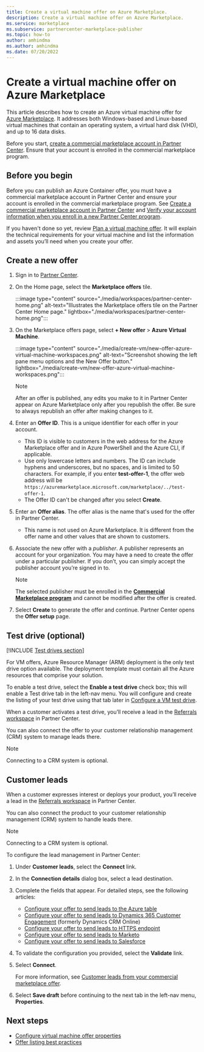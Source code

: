 ```yaml
---
title: Create a virtual machine offer on Azure Marketplace.
description: Create a virtual machine offer on Azure Marketplace.
ms.service: marketplace 
ms.subservice: partnercenter-marketplace-publisher
ms.topic: how-to
author: amhindma
ms.author: amhindma
ms.date: 07/20/2022
---
```


# Create a virtual machine offer on Azure Marketplace

This article describes how to create an Azure virtual machine offer for [Azure Marketplace](https://azuremarketplace.microsoft.com/). It addresses both Windows-based and Linux-based virtual machines that contain an operating system, a virtual hard disk (VHD), and up to 16 data disks.

Before you start, [create a commercial marketplace account in Partner Center](create-account.md). Ensure that your account is enrolled in the commercial marketplace program.

## Before you begin

Before you can publish an Azure Container offer, you must have a commercial marketplace account in Partner Center and ensure your account is enrolled in the commercial marketplace program. See [Create a commercial marketplace account in Partner Center](create-account.md) and [Verify your account information when you enroll in a new Partner Center program](../verification-responses.md#checking-your-verification-status).

If you haven't done so yet, review [Plan a virtual machine offer](marketplace-virtual-machines.md). It will explain the technical requirements for your virtual machine and list the information and assets you’ll need when you create your offer.

## Create a new offer

1. Sign in to [Partner Center](https://go.microsoft.com/fwlink/?linkid=2166002).

1. On the Home page, select the **Marketplace offers** tile.

    :::image type="content" source="./media/workspaces/partner-center-home.png" alt-text="Illustrates the Marketplace offers tile on the Partner Center Home page." lightbox="./media/workspaces/partner-center-home.png":::

1. On the Marketplace offers page, select **+ New offer** > **Azure Virtual Machine**.

    :::image type="content" source="./media/create-vm/new-offer-azure-virtual-machine-workspaces.png" alt-text="Screenshot showing the left pane menu options and the New Offer button." lightbox="./media/create-vm/new-offer-azure-virtual-machine-workspaces.png":::

    > [!NOTE]
    > After an offer is published, any edits you make to it in Partner Center appear on Azure Marketplace only after you republish the offer. Be sure to always republish an offer after making changes to it.

1. Enter an **Offer ID**. This is a unique identifier for each offer in your account.

    - This ID is visible to customers in the web address for the Azure Marketplace offer and in Azure PowerShell and the Azure CLI, if applicable.
    - Use only lowercase letters and numbers. The ID can include hyphens and underscores, but no spaces, and is limited to 50 characters. For example, if you enter **test-offer-1**, the offer web address will be `https://azuremarketplace.microsoft.com/marketplace/../test-offer-1`.
    - The Offer ID can't be changed after you select **Create**.

1. Enter an **Offer alias**. The offer alias is the name that's used for the offer in Partner Center.

    - This name is not used on Azure Marketplace. It is different from the offer name and other values that are shown to customers.

1. Associate the new offer with a _publisher_. A publisher represents an account for your organization. You may have a need to create the offer under a particular publisher. If you don’t, you can simply accept the publisher account you’re signed in to.

    > [!NOTE]
    > The selected publisher must be enrolled in the [**Commercial Marketplace program**](marketplace-faq-publisher-guide.yml#how-do-i-sign-up-to-be-a-publisher-in-the-microsoft-commercial-marketplace-) and cannot be modified after the offer is created.

1. Select **Create** to generate the offer and continue. Partner Center opens the **Offer setup** page.

## Test drive (optional)

[!INCLUDE [Test drives section](includes/test-drives.md)]

For VM offers, Azure Resource Manager (ARM) deployment is the only test drive option available. The deployment template must contain all the Azure resources that comprise your solution.

To enable a test drive, select the **Enable a test drive** check box; this will enable a Test drive tab in the left-nav menu. You will configure and create the listing of your test drive using that tab later in [Configure a VM test drive](azure-vm-test-drive.md).

When a customer activates a test drive, you’ll receive a lead in the [Referrals workspace](https://partner.microsoft.com/dashboard/referrals/v2/leads) in Partner Center.

You can also connect the offer to your customer relationship management (CRM) system to manage leads there.

> [!NOTE]
> Connecting to a CRM system is optional.

## Customer leads

When a customer expresses interest or deploys your product, you’ll receive a lead in the [Referrals workspace](https://partner.microsoft.com/dashboard/referrals/v2/leads) in Partner Center.

You can also connect the product to your customer relationship management (CRM) system to handle leads there.

> [!NOTE]
> Connecting to a CRM system is optional.

To configure the lead management in Partner Center:

1. Under **Customer leads**, select the **Connect** link.
1. In the **Connection details** dialog box, select a lead destination.
1. Complete the fields that appear. For detailed steps, see the following articles:

   - [Configure your offer to send leads to the Azure table](./partner-center-portal/commercial-marketplace-lead-management-instructions-azure-table.md#configure-your-offer-to-send-leads-to-the-azure-table)
   - [Configure your offer to send leads to Dynamics 365 Customer Engagement](./partner-center-portal/commercial-marketplace-lead-management-instructions-dynamics.md#configure-your-offer-to-send-leads-to-dynamics-365-customer-engagement) (formerly Dynamics CRM Online)
   - [Configure your offer to send leads to HTTPS endpoint](./partner-center-portal/commercial-marketplace-lead-management-instructions-https.md#configure-your-offer-to-send-leads-to-the-https-endpoint)
   - [Configure your offer to send leads to Marketo](./partner-center-portal/commercial-marketplace-lead-management-instructions-marketo.md#configure-your-offer-to-send-leads-to-marketo)
   - [Configure your offer to send leads to Salesforce](./partner-center-portal/commercial-marketplace-lead-management-instructions-salesforce.md#configure-your-offer-to-send-leads-to-salesforce)

1. To validate the configuration you provided, select the **Validate** link.
1. Select **Connect**.

    For more information, see [Customer leads from your commercial marketplace offer](partner-center-portal/commercial-marketplace-get-customer-leads.md).

1. Select **Save draft** before continuing to the next tab in the left-nav menu, **Properties**.

## Next steps

- [Configure virtual machine offer properties](azure-vm-properties.md)
- [Offer listing best practices](gtm-offer-listing-best-practices.md)